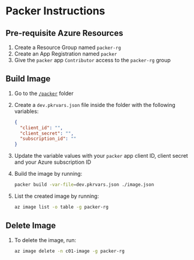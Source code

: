 # Packer Instructions

## Pre-requisite Azure Resources

1. Create a Resource Group named `packer-rg`
1. Create an App Registration named `packer`
1. Give the `packer` app `Contributor` access to the `packer-rg` group

## Build Image

1. Go to the [`/packer`](packer) folder

1. Create a `dev.pkrvars.json` file inside the folder with the following variables:

    ```json
    {
      "client_id": "",
      "client_secret": "",
      "subscription_id": ""
    }
    ```

1. Update the variable values with your `packer` app client ID, client secret and your Azure subscription ID

1. Build the image by running:

    ```sh
    packer build -var-file=dev.pkrvars.json ./image.json
    ```

1. List the created image by running:

    ```sh
    az image list -o table -g packer-rg
    ```

## Delete Image

1. To delete the image, run:

    ```sh
    az image delete -n c01-image -g packer-rg
    ```

